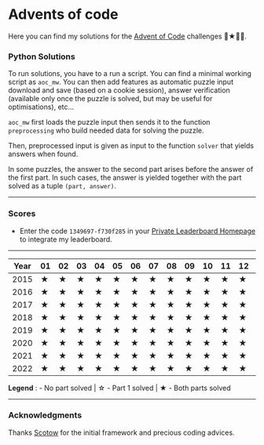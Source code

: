 # Advents of code

Here you can find my solutions for the [Advent of Code](https://adventofcode.com) challenges 🎄★🎅🏻.


### __Python Solutions__

To run solutions, you have to a run a script. You can find a minimal working script as `aoc_mw`. You can then add features as automatic puzzle input download and save (based on a cookie session), answer verification (available only once the puzzle is solved, but may be useful for optimisations), etc...


`aoc_mw` first loads the puzzle input then sends it to the function `preprocessing` who build needed data for solving the puzzle.

Then, preprocessed input is given as input to the function `solver` that yields answers when found. 

In some puzzles, the answer to the second part arises before the answer of the first part. In such cases, the answer is yielded together with the part solved as a tuple `(part, answer)`. 

---
### Scores
- Enter the code `1349697-f730f285` in your [Private Leaderboard Homepage](https://adventofcode.com/2022/leaderboard/private) to integrate my leaderboard.
****
|Year|01|02|03|04|05|06|07|08|09|10|11|12|13|14|15|16|17|18|19|20|21|22|23|24|25|
|---|---|---|---|---|---|---|---|---|---|---|---|---|---|---|---|---|---|---|---|---|---|---|---|---|---|
|2015|★|★|★|★|★|★|★|★|★|★|★|★|★|★|★|★|★|★|★|★|★|★|★|★|★|
|2016|★|★|★|★|★|★|★|★|★|★|★|★|★|★|★|★|★|★|★|★|★|★|★|★|★|
|2017|★|★|★|★|★|★|★|★|★|★|★|★|★|★|★|★|★|★|★|★|★|★|★|★|★|
|2018|★|★|★|★|★|★|★|★|★|★|★|★|★| |★| |★|★|★|★|☆|★|★| |☆|
|2019|★|★|★|★|★|★|★|★|★|★|★|★| |★|★| | | | | | | | | | |
|2020|★|★|★|★|★|★|★|★|★|★|★|★|★|★|★|★|★|★|☆|★|★|★|★|★|☆|
|2021|★|★|★|★|★|★|★|★|★|★|★|★|★|★|★|★|★|★|★|★|☆|☆| | |☆|
|2022|★|★|★|★|★|★|★|★|★|★|★|★|★|★|★|☆| |☆| |★|★| | | |☆|

**Legend** :   -  No part solved | ☆ - Part 1 solved | ★ - Both parts solved

----

### Acknowledgments
Thanks [Scotow](https://github.com/scotow) for the initial framework and precious coding advices.
